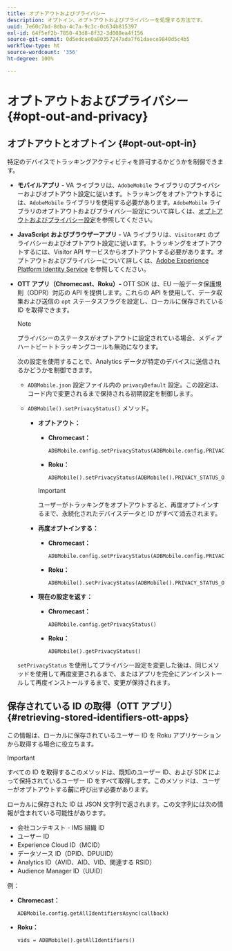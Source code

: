 ```yaml
---
title: オプトアウトおよびプライバシー
description: オプトイン、オプトアウトおよびプライバシーを処理する方法です。
uuid: 7e60c7bd-8dba-4c7a-9c3c-0c634b815397
exl-id: 64f5ef2b-7850-43d8-8f32-3d008ea4f156
source-git-commit: 0d5edcae0a80357247ada7f61daece9840d5c4b5
workflow-type: ht
source-wordcount: '356'
ht-degree: 100%

---
```


# オプトアウトおよびプライバシー {#opt-out-and-privacy}

## オプトアウトとオプトイン {#opt-out-opt-in}

特定のデバイスでトラッキングアクティビティを許可するかどうかを制御できます。

* **モバイルアプリ** - VA ライブラリは、`AdobeMobile` ライブラリのプライバシーおよびオプトアウト設定に従います。トラッキングをオプトアウトするには、`AdobeMobile` ライブラリを使用する必要があります。`AdobeMobile` ライブラリのオプトアウトおよびプライバシー設定について詳しくは、[オプトアウトおよびプライバシー設定](https://experienceleague.adobe.com/docs/mobile-services/android/gdpr-privacy-android/privacy.html??lang=ja)を参照してください。
* **JavaScript およびブラウザーアプリ** - VA ライブラリは、`VisitorAPI` のプライバシーおよびオプトアウト設定に従います。トラッキングをオプトアウトするには、Visitor API サービスからオプトアウトする必要があります。オプトアウトおよびプライバシーについて詳しくは、[Adobe Experience Platform Identity Service](https://experienceleague.adobe.com/docs/id-service/using/home.html?lang=ja) を参照してください。
* **OTT アプリ（Chromecast、Roku）-** OTT SDK は、EU 一般データ保護規則（GDPR）対応の API を提供します。これらの API を使用して、データ収集および送信の `opt` ステータスフラグを設定し、ローカルに保存されている ID を取得できます。

   >[!NOTE]
   >
   >プライバシーのステータスがオプトアウトに設定されている場合、メディアハートビートトラッキングコールも無効になります。

   次の設定を使用することで、Analytics データが特定のデバイスに送信されるかどうかを制御できます。

   * `ADBMobile.json` 設定ファイル内の `privacyDefault` 設定。この設定は、コード内で変更されるまで保持される初期設定を制御します。

   * `ADBMobile().setPrivacyStatus()` メソッド。

      * **オプトアウト：**

         * **Chromecast：**

            ```
            ADBMobile.config.setPrivacyStatus(ADBMobile.config.PRIVACY_STATUS_OPT_OUT)
            ```

         * **Roku：**

            ```
            ADBMobile().setPrivacyStatus(ADBMobile().PRIVACY_STATUS_OPT_OUT)
            ```
         >[!IMPORTANT]
         >
         >ユーザーがトラッキングをオプトアウトすると、再度オプトインするまで、永続化されたデバイスデータと ID がすべて消去されます。

      * **再度オプトインする：**

         * **Chromecast：**

            ```
            ADBMobile.config.setPrivacyStatus(ADBMobile.config.PRIVACY_STATUS_OPT_IN)
            ```

         * **Roku：**

            ```
            ADBMobile().setPrivacyStatus(ADBMobile().PRIVACY_STATUS_OPT_IN)
            ```
      * **現在の設定を返す：**

         * **Chromecast：**

            ```
            ADBMobile.config.getPrivacyStatus()
            ```

         * **Roku：**

            ```
            ADBMobile().getPrivacyStatus()
            ```
   `setPrivacyStatus` を使用してプライバシー設定を変更した後は、同じメソッドを使用して再度変更されるまで、またはアプリを完全にアンインストールして再度インストールするまで、変更が保持されます。

## 保存されている ID の取得（OTT アプリ） {#retrieving-stored-identifiers-ott-apps}

この情報は、ローカルに保存されているユーザー ID を Roku アプリケーションから取得する場合に役立ちます。

>[!IMPORTANT]
>
>すべての ID を取得するこのメソッドは、既知のユーザー ID、および SDK によって保持されているユーザー ID をすべて取得します。このメソッドは、ユーザーがオプトアウトする&#x200B;**前**&#x200B;に呼び出す必要があります。

ローカルに保存された ID は JSON 文字列で返されます。この文字列には次の情報が含まれている可能性があります。

* 会社コンテキスト - IMS 組織 ID
* ユーザー ID
* Experience Cloud ID（MCID）
* データソース ID（DPID、DPUUID）
* Analytics ID（AVID、AID、VID、関連する RSID）
* Audience Manager ID（UUID）

例：

* **Chromecast：**

   ```
   ADBMobile.config.getAllIdentifiersAsync(callback)
   ```

* **Roku：**

   ```
   vids = ADBMobile().getAllIdentifiers()
   ```
